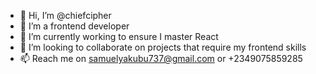 - 👋 Hi, I’m @chiefcipher
- 👀 I’m a frontend developer 
- 🌱 I’m currently working to ensure I master React 
- 💞️ I’m looking to collaborate on projects that require my frontend skills
- 📫 Reach me on samuelyakubu737@gmail.com or +2349075859285 


